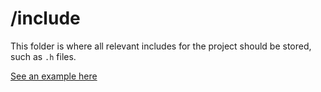 # /include

This folder is where all relevant includes for the project should be stored, such as `.h` files.

[See an example here](https://github.com/ccpgames/carbon-blueexposure/tree/main/include)

